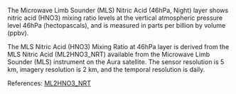 The Microwave Limb Sounder (MLS) Nitric Acid (46hPa, Night) layer shows nitric acid (HNO3) mixing ratio levels at the vertical atmospheric pressure level 46hPa (hectopascals), and is measured in parts per billion by volume (ppbv).

The MLS Nitric Acid (HNO3) Mixing Ratio at 46hPa layer is derived from the MLS Nitric Acid  (ML2HNO3_NRT) available from the Microwave Limb Sounder (MLS) instrument on the Aura satellite. The sensor resolution is 5 km, imagery resolution is 2 km, and the temporal resolution is daily.

References: [ML2HNO3_NRT](https://disc.gsfc.nasa.gov/datasets/ML2HNO3_NRT_004/summary)